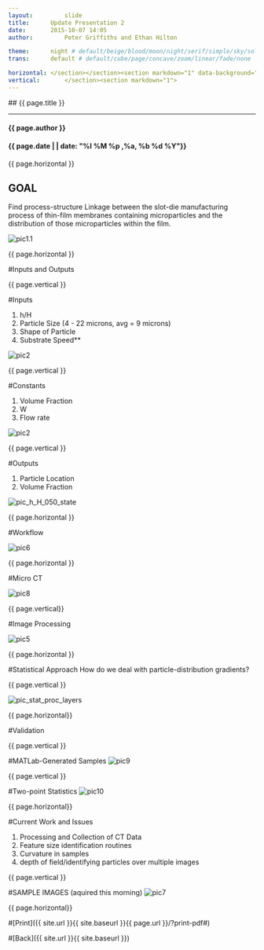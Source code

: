 ```yaml
---
layout:     	slide
title:     	Update Presentation 2
date:      	2015-10-07 14:05
author:     	Peter Griffiths and Ethan Hilton

theme:		night # default/beige/blood/moon/night/serif/simple/sky/solarized
trans:		default # default/cube/page/concave/zoom/linear/fade/none

horizontal:	</section></section><section markdown="1" data-background="http://ahmetcecen.github.io/project-pages/img/slidebackground.png"><section markdown="1">
vertical:		</section><section markdown="1">
---
```

<section markdown="1" data-background="http://ahmetcecen.github.io/project-pages/img/slidebackground.png"><section markdown="1">
## {{ page.title }}

<hr>

#### {{ page.author }}

#### {{ page.date | | date: "%I %M %p ,%a, %b %d %Y"}}

{{ page.horizontal }}
<!-- Start Writing Below in Markdown -->

## GOAL
Find process-structure Linkage between the slot-die manufacturing process of thin-film membranes containing microparticles and the distribution of those microparticles within the film.

![pic1.1](https://github.com/Materials-Informatics-Class-Fall2015/MIC-Microparticle-distribution/blob/gh-pages/img/Presentation2/Picture1.1.png?raw=true)

<!-- End Here -->
{{ page.horizontal }}
<!-- Start Writing Below in Markdown -->


#Inputs and Outputs

<!-- End Here -->
{{ page.vertical }}
<!-- Start Writing Below in Markdown -->

#Inputs
1. h/H
2. Particle Size (4 - 22 microns, avg = 9 microns)
3. Shape of Particle
4. Substrate Speed**


![pic2](https://github.com/Materials-Informatics-Class-Fall2015/MIC-Microparticle-distribution/blob/gh-pages/img/Presentation2/Picture2.png?raw=true)

<!-- End Here -->
{{ page.vertical }}
<!-- Start Writing Below in Markdown -->

#Constants
1. Volume Fraction
2. W
3. Flow rate

![pic2](https://github.com/Materials-Informatics-Class-Fall2015/MIC-Microparticle-distribution/blob/gh-pages/img/Presentation2/Picture2.png?raw=true)
<!-- End Here -->

{{ page.vertical }}
<!-- Start Writing Below in Markdown -->

#Outputs
1. Particle Location
2. Volume Fraction

![pic_h_H_050_state](https://github.com/Materials-Informatics-Class-Fall2015/MIC-Microparticle-distribution/blob/gh-pages/img/Presentation2/h_H_050_state.jpg?raw=true)

<!-- End Here -->

{{ page.horizontal }}
<!-- Start Writing Below in Markdown -->


#Workflow

![pic6](https://github.com/Materials-Informatics-Class-Fall2015/MIC-Microparticle-distribution/blob/gh-pages/img/Presentation2/Picture6.png?raw=true)


<!-- End Here -->

{{ page.horizontal }}
<!-- Start Writing Below in Markdown -->


#Micro CT

![pic8](https://github.com/Materials-Informatics-Class-Fall2015/MIC-Microparticle-distribution/blob/gh-pages/img/Presentation2/Picture8.png?raw=true)

<!-- End Here -->

{{ page.vertical}}
<!-- Start Writing Below in Markdown -->


#Image Processing

![pic5](https://github.com/Materials-Informatics-Class-Fall2015/MIC-Microparticle-distribution/blob/gh-pages/img/Presentation2/Picture5.png?raw=true)


<!-- End Here -->

{{ page.horizontal }}
<!-- Start Writing Below in Markdown -->


#Statistical Approach
How do we deal with particle-distribution gradients?
<!-- End Here -->


{{ page.vertical }}
<!-- Start Writing Below in Markdown -->

![pic_stat_proc_layers](https://github.com/Materials-Informatics-Class-Fall2015/MIC-Microparticle-distribution/blob/gh-pages/img/Presentation2/stat_proc_layers2.png?raw=true)

<!-- End Here -->

{{ page.horizontal}}
<!-- Start Writing Below in Markdown -->

#Validation

<!-- End Here -->

{{ page.vertical }}
<!-- Start Writing Below in Markdown -->

#MATLab-Generated Samples
![pic9](https://github.com/Materials-Informatics-Class-Fall2015/MIC-Microparticle-distribution/blob/gh-pages/img/Presentation2/Picture9.png?raw=true)


<!-- End Here -->

{{ page.vertical }}
<!-- Start Writing Below in Markdown -->

#Two-point Statistics
![pic10](https://github.com/Materials-Informatics-Class-Fall2015/MIC-Microparticle-distribution/blob/gh-pages/img/Presentation2/Picture10.png?raw=true)


<!-- End Here -->

{{ page.horizontal}}
<!-- Start Writing Below in Markdown -->

#Current Work and Issues

1. Processing and Collection of CT Data
2. Feature size identification routines
3. Curvature in samples
4. depth of field/identifying particles over multiple images


<!-- End Here -->

{{ page.vertical }}
<!-- Start Writing Below in Markdown -->

#SAMPLE IMAGES
(aquired this morning)
![pic7](https://github.com/Materials-Informatics-Class-Fall2015/MIC-Microparticle-distribution/blob/gh-pages/img/Presentation2/Picture7.png?raw=true)



<!-- End Here -->



{{ page.horizontal}}






#[Print]({{ site.url }}{{ site.baseurl }}{{ page.url }}/?print-pdf#)

#[Back]({{ site.url }}{{ site.baseurl }})

</section></section>
